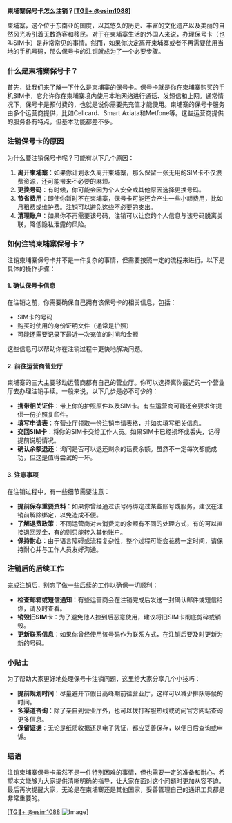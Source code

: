 **柬埔寨保号卡怎么注销？[[TG💪+ @esim1088](https://t.me/s/esim1088)]**

柬埔寨，这个位于东南亚的国度，以其悠久的历史、丰富的文化遗产以及美丽的自然风光吸引着无数游客和移民。对于在柬埔寨生活的外国人来说，办理保号卡（也叫SIM卡）是非常常见的事情。然而，如果你决定离开柬埔寨或者不再需要使用当地的手机号码，那么保号卡的注销就成为了一个必要步骤。

### 什么是柬埔寨保号卡？

首先，让我们来了解一下什么是柬埔寨的保号卡。保号卡就是你在柬埔寨购买的手机SIM卡，它允许你在柬埔寨境内使用本地网络进行通话、发短信和上网。通常情况下，保号卡是预付费的，也就是说你需要先充值才能使用。柬埔寨的保号卡服务由多个运营商提供，比如Cellcard、Smart Axiata和Metfone等。这些运营商提供的服务各有特点，但基本功能都差不多。

### 注销保号卡的原因

为什么要注销保号卡呢？可能有以下几个原因：

1. **离开柬埔寨**：如果你计划永久离开柬埔寨，那么保留一张无用的SIM卡不仅浪费资源，还可能带来不必要的麻烦。
2. **更换号码**：有时候，你可能会因为个人安全或其他原因选择更换号码。
3. **节省费用**：即使你暂时不在柬埔寨，保号卡可能还会产生一些小额费用，比如月租费或维护费。注销可以避免这些不必要的支出。
4. **清理账户**：如果你不再需要该号码，注销可以让您的个人信息与该号码脱离关联，降低隐私泄露的风险。

### 如何注销柬埔寨保号卡？

注销柬埔寨保号卡并不是一件复杂的事情，但需要按照一定的流程来进行。以下是具体的操作步骤：

#### 1. 确认保号卡信息
在注销之前，你需要确保自己拥有该保号卡的相关信息，包括：
- SIM卡的号码
- 购买时使用的身份证明文件（通常是护照）
- 可能还需要记录下最近一次充值的时间和金额

这些信息可以帮助你在注销过程中更快地解决问题。

#### 2. 前往运营商营业厅
柬埔寨的三大主要移动运营商都有自己的营业厅。你可以选择离你最近的一个营业厅去办理注销手续。一般来说，以下几步是必不可少的：

- **携带相关证件**：带上你的护照原件以及SIM卡。有些运营商可能还会要求你提供一份护照复印件。
- **填写申请表**：在营业厅领取一份注销申请表格，并如实填写相关信息。
- **交回SIM卡**：将你的SIM卡交给工作人员。如果SIM卡已经损坏或丢失，记得提前说明情况。
- **确认余额退还**：询问是否可以退还剩余的话费余额。虽然不一定每次都能成功，但这是值得尝试的一环。

#### 3. 注意事项
在注销过程中，有一些细节需要注意：

- **提前保存重要资料**：如果你曾经通过该号码绑定过某些账号或服务，建议在注销前解除绑定，以免造成不便。
- **了解退费政策**：不同运营商对未消费完的余额有不同的处理方式，有的可以直接退回现金，有的则只能转入其他账户。
- **保持耐心**：由于语言障碍或流程复杂性，整个过程可能会花费一定时间，请保持耐心并与工作人员友好沟通。

### 注销后的后续工作

完成注销后，别忘了做一些后续的工作以确保一切顺利：

- **检查邮箱或短信通知**：有些运营商会在注销完成后发送一封确认邮件或短信给你，请及时查看。
- **销毁旧SIM卡**：为了避免他人捡到后恶意使用，建议将旧SIM卡彻底剪碎或销毁。
- **更新联系信息**：如果你曾经使用该号码作为联系方式，在注销后要及时更新为新的号码。

### 小贴士

为了帮助大家更好地处理保号卡注销问题，这里给大家分享几个小技巧：

- **提前规划时间**：尽量避开节假日高峰期前往营业厅，这样可以减少排队等候的时间。
- **多渠道咨询**：除了亲自到营业厅外，也可以拨打客服热线或访问官方网站查询更多信息。
- **保留证据**：无论是纸质收据还是电子凭证，都应妥善保存，以便日后查询或申诉。

### 结语

注销柬埔寨保号卡虽然不是一件特别困难的事情，但也需要一定的准备和耐心。希望本文能够为大家提供清晰明确的指导，让大家在面对这个问题时更加从容不迫。最后再次提醒大家，无论是在柬埔寨还是其他国家，妥善管理自己的通讯工具都是非常重要的。

[[TG💪+ @esim1088](https://t.me/s/esim1088) ![Image](https://i.postimg.cc/4NQfJmqS/Snipaste-2025-05-13-00-14-12.png)]